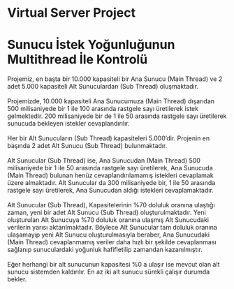 # Virtual Server Project
<h1> Sunucu İstek Yoğunluğunun Multithread İle Kontrolü</h1>

<p>Projemiz, en başta bir 10.000 kapasiteli bir Ana Sunucu (Main Thread) ve 2 adet 5.000 kapasiteli Alt Sunuculardan (Sub Thread) oluşmaktadır. <br><br>
Projemizde, 10.000 kapasiteli Ana Sunucumuza (Main Thread) dışarıdan 500 milisaniyede bir 1 ile 100 arasında rastgele sayı üretilerek istek gelmektedir. 200 milisaniyede bir de 1 ile 50 arasında rastgele sayı üretilerek sunucuda bekleyen istekler cevaplandırılır.<br><br>
Her bir Alt Sunucuların (Sub Thread) kapasiteleri 5.000’dir. Projenin en başında 2 adet Alt Sunucu (Sub Thread) bulunmaktadır.<br><br>
Alt Sunucular (Sub Thread) ise, Ana Sunucudan (Main Thread) 500 milisaniyede bir 1 ile 50 arasında rastgele sayı üretilerek, Ana Sunucuda (Main Thread) bulunan henüz cevaplandırılamamış istekleri cevaplamak üzere almaktadır. Alt Sunucular da 300 milisaniyede bir, 1 ile 50 arasında rastgele sayı üretilerek, Ana Sunucudan aldığı istekleri cevaplamaktadır.<br><br>
Alt Sunucular (Sub Thread), Kapasitelerinin %70 doluluk oranına ulaştığı zaman, yeni bir adet Alt Sunucu (Sub Thread) oluşturulmaktadır. Yeni oluşturulan Alt Sunucuya %70 doluluk oranına ulaşmış Alt Sunucudaki verilerin yarısı aktarılmaktadır. Böylece Alt Sunucular tam doluluk oranına ulaşamayıp yeni Alt Sunucu oluşturulmasıyla beraber, Ana Sunucudaki (Main Thread) cevaplanmamış veriler daha hızlı bir şekilde cevaplanması sağlanıp sunuculardaki yoğunluk hafifletilip zamandan kazanılmıştır.<br><br>
Eğer herhangi bir alt sunucunun kapasitesi %0 a ulaşır ise mevcut olan alt sunucu sistemden kaldırılır. En az iki alt sunucu sürekli çalışır durumda bekler.
</p>
